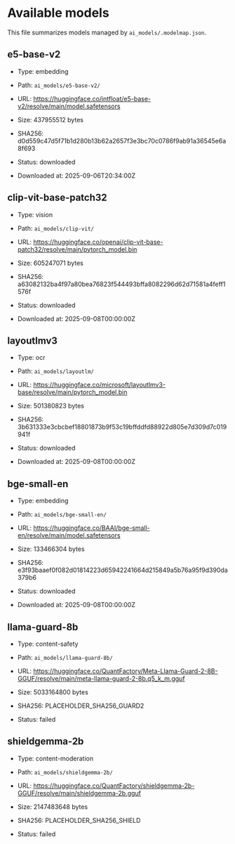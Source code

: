 # Available models

This file summarizes models managed by `ai_models/.modelmap.json`.

## e5-base-v2

- Type: embedding

- Path: `ai_models/e5-base-v2/`

- URL: https://huggingface.co/intfloat/e5-base-v2/resolve/main/model.safetensors

- Size: 437955512 bytes

- SHA256: d0d559c47d5f71b1d280b13b62a2657f3e3bc70c0786f9ab91a36545e6a8f693

- Status: downloaded

- Downloaded at: 2025-09-06T20:34:00Z



## clip-vit-base-patch32

- Type: vision

- Path: `ai_models/clip-vit/`

- URL: https://huggingface.co/openai/clip-vit-base-patch32/resolve/main/pytorch_model.bin

- Size: 605247071 bytes

- SHA256: a63082132ba4f97a80bea76823f544493bffa8082296d62d71581a4feff1576f

- Status: downloaded

- Downloaded at: 2025-09-08T00:00:00Z



## layoutlmv3

- Type: ocr

- Path: `ai_models/layoutlm/`

- URL: https://huggingface.co/microsoft/layoutlmv3-base/resolve/main/pytorch_model.bin

- Size: 501380823 bytes

- SHA256: 3b631333e3cbcbef18801873b9f53c19bffddfd88922d805e7d309d7c019941f

- Status: downloaded

- Downloaded at: 2025-09-08T00:00:00Z



## bge-small-en

- Type: embedding

- Path: `ai_models/bge-small-en/`

- URL: https://huggingface.co/BAAI/bge-small-en/resolve/main/model.safetensors

- Size: 133466304 bytes

- SHA256: e3f93baaef0f082d01814223d65942241664d215849a5b76a95f9d390da379b6

- Status: downloaded

- Downloaded at: 2025-09-08T00:00:00Z



## llama-guard-8b

- Type: content-safety

- Path: `ai_models/llama-guard-8b/`

- URL: https://huggingface.co/QuantFactory/Meta-Llama-Guard-2-8B-GGUF/resolve/main/meta-llama-guard-2-8b.q5_k_m.gguf

- Size: 5033164800 bytes

- SHA256: PLACEHOLDER_SHA256_GUARD2

- Status: failed



## shieldgemma-2b

- Type: content-moderation

- Path: `ai_models/shieldgemma-2b/`

- URL: https://huggingface.co/QuantFactory/shieldgemma-2b-GGUF/resolve/main/shieldgemma-2b.gguf

- Size: 2147483648 bytes

- SHA256: PLACEHOLDER_SHA256_SHIELD

- Status: failed


